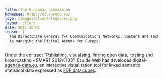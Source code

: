 ```yaml
---
title: The European Commission
homepage: http://ec.europa.eu/
logo: /images/client-logos/ec.png
layout: client
date: 2011-10-01
teaser: |
  The Directorate General for Communications Networks, Content and Technology 
  is managing the Digital Agenda for Europe.
---
```


Under the contract "Publishing, visualising, linking open data, hosting and broadcasting – SMART 2012/0103",
Eau de Web has developed [digital-agenda-data.eu][dad], an interactive visualisation tool for linked semantic 
statistical data expressed as [RDF data cubes][qb].

[dae]: http://ec.europa.eu/digital-agenda/
[dad]: http://digital-agenda-data.eu/
[qb]: http://www.w3.org/TR/vocab-data-cube/
